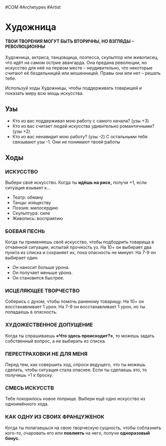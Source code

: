 #COM  #Archetypes #Artist 

# Художница
#### ТВОИ ТВОРЕНИЯ МОГУТ БЫТЬ ВТОРИЧНЫ, НО ВЗГЛЯДЫ – РЕВОЛЮЦИОННЫ

Художница, актриса, танцовщица, поэтесса, скульптор или живописец, что идёт на самом острие авангарда. Она предана революции, но искусство для неё на первом месте – неудивительно, что некоторые считают её бездельницей или мошенницей. Правы они или нет – решать тебе.

Используй ходы Художницы, чтобы поддерживать товарищей и показать миру всю мощь искусства.

## Узы
- Кто из вас поддерживал мою работу с самого начала? (узы +3)
- Кто из вас считает людей искусства удивительно романтичными? (узы +2)
- Кто из вас ненавидит мою работу? (узы -2)
С остальными тебя связывают узы -1. Они не понимают твоей работы

## Ходы

### ИСКУССТВО
Выбери своё искусство. Когда ты **идёшь на риск,** получи +1, если ситуация взывает к…
   - Театр: обману
   - Танцы: изяществу
   - Поэзия: милосердию
   - Скульптура: силе
   - Живопись: восприятию

### БОЕВАЯ ПЕСНЬ
Когда ты применяешь своё искусство, чтобы подбодрить товарища в отчаянной ситуации, испытай прочность уз. На 10+ он выбирает два пункта из списка и сохраняет их, пока опасность не минует. На 7-9 он выбирает один.
- Он наносит больше урона.
- Он получает меньше урона.
- Он становится быстрее.

### ИСЦЕЛЯЮЩЕЕ ТВОРЧЕСТВО
Соберись с духом, чтобы помочь раненому товарищу. На 10+ он восстанавливает 1 урон. На 7-9 он восстанавливает 1 урон, но ты попадаешь в опасность.

### ХУДОЖЕСТВЕННОЕ ДОПУЩЕНИЕ
Когда ты спрашиваешь **«Что здесь происходит?»**, то можешь задать собственный вопрос, а не выбирать из списка.

### ПЕРЕСТРАХОВКИ НЕ ДЛЯ МЕНЯ
Перед тем, как совершить ход, спроси ведущего, что ты можешь сделать, чтобы ситуация стала опаснее. Если ты сделаешь это, то получишь +1 к броску.

### СМЕСЬ ИСКУССТВ
Тебе покорилось новое поприще. Выбери ещё одно искусство из одноимённого хода.

### КАК ОДНУ ИЗ СВОИХ ФРАНЦУЖЕНОК
Когда ты полагаешься на свою творческую сущность, чтобы соблазнить кого-то, очаровать его или **повлиять** на него, получи **одноразовый бонус.**